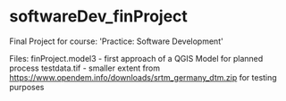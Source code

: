 # softwareDev_finProject
Final Project for course: 'Practice: Software Development'


Files:
finProject.model3 - first approach of a QGIS Model for planned process
testdata.tif - smaller extent from https://www.opendem.info/downloads/srtm_germany_dtm.zip for testing purposes
